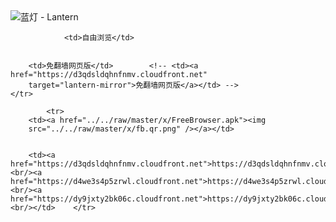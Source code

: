

<img src="../../raw/master/x/8e0a2b81.c82003be.LanternYellow2.png" alt="蓝灯 - Lantern"/>
<table>
    <tr>
                
                <td>自由浏览</td>
        
        
        <td>免翻墙网页版</td>        <!-- <td><a href="https://d3qdsldqhnfnmv.cloudfront.net"
        target="lantern-mirror">免翻墙网页版</a></td> -->
    </tr>
    
            <tr>
        <td><a href="../../raw/master/x/FreeBrowser.apk"><img
        src="../../raw/master/x/fb.qr.png" /></a></td>

        
        <td><a href="https://d3qdsldqhnfnmv.cloudfront.net">https://d3qdsldqhnfnmv.cloudfront.net</a><br/><a href="https://d4we3s4p5zrwl.cloudfront.net">https://d4we3s4p5zrwl.cloudfront.net</a><br/><a href="https://dy9jxty2bk06c.cloudfront.net">https://dy9jxty2bk06c.cloudfront.net</a><br/></td>    </tr>
</table>
